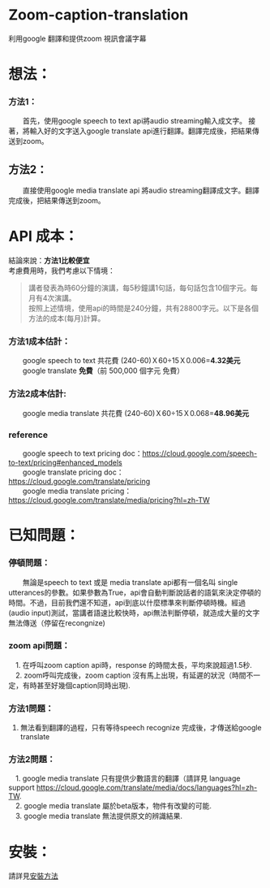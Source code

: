 # Zoom-caption-translation
利用google 翻譯和提供zoom 視訊會議字幕
# 想法：    
### 方法1：   
&emsp;&emsp;首先，使用google speech to text api將audio streaming輸入成文字。 
接著，將輸入好的文字送入google translate api進行翻譯。翻譯完成後，把結果傳送到zoom。    
## 方法2：
&emsp;&emsp;直接使用google media translate api 將audio streaming翻譯成文字。翻譯完成後，把結果傳送到zoom。    

# API 成本：
結論來說：**方法1比較便宜**     
考慮費用時，我們考慮以下情境：    
>講者發表為時60分鐘的演講，每5秒鐘講1句話，每句話包含10個字元。每月有4次演講。  
按照上述情境，使用api的時間是240分鐘，共有28800字元。以下是各個方法的成本(每月)計算。 
### 方法1成本估計：    
&emsp;&emsp;google speech to text 共花費 (240-60)Ｘ60÷15Ｘ0.006=**4.32美元**   
&emsp;&emsp;google translate **免費**（前 500,000 個字元 免費） 
### 方法2成本估計:
&emsp;&emsp;google media translate 共花費 (240-60)Ｘ60÷15Ｘ0.068=**48.96美元**   
### reference 
&emsp;&emsp;google speech to text pricing doc：https://cloud.google.com/speech-to-text/pricing#enhanced_models   
&emsp;&emsp;google translate pricing doc：https://cloud.google.com/translate/pricing   
&emsp;&emsp;google media translate pricing：https://cloud.google.com/translate/media/pricing?hl=zh-TW   
# 已知問題：
### 停頓問題：
&emsp;&emsp;無論是speech to text 或是 media translate api都有一個名叫 single utterances的參數。如果參數為True，api會自動判斷說話者的語氣來決定停頓的時間。不過，目前我們還不知道，api到底以什麼標準來判斷停頓時機。經過(audio input)測試，當講者語速比較快時，api無法判斷停頓，就造成大量的文字無法傳送（停留在recongnize)
### zoom api問題：
&emsp;1. 在呼叫zoom caption api時，response 的時間太長，平均來說超過1.5秒.   
&emsp;2. zoom呼叫完成後，zoom caption 沒有馬上出現，有延遲的狀況（時間不一定，有時甚至好幾個caption同時出現).   
### 方法1問題：
1. 無法看到翻譯的過程，只有等待speech recognize 完成後，才傳送給google translate  

### 方法2問題：
&emsp;1. google media translate 只有提供少數語言的翻譯（請詳見 language support https://cloud.google.com/translate/media/docs/languages?hl=zh-TW.   
&emsp;2. google media translate 屬於beta版本，物件有改變的可能.   
&emsp;3. google media translate 無法提供原文的辨識結果.   
# 安裝： 
請詳見[安裝方法](https://github.com/xellosiris/zoom-caption-translation/blob/main/install.md)

